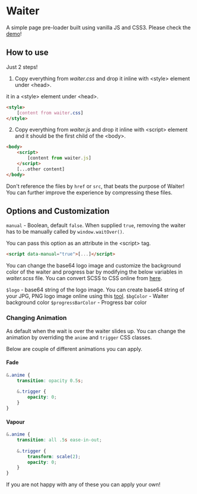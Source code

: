 # Waiter

A simple page pre-loader built using vanilla JS and CSS3. Please check the [demo](http://prideparrot.com/demos/waiter/index.html)!

## How to use

Just 2 steps!

1) Copy everything from *waiter.css* and drop it inline with &lt;style&gt; element under &lt;head&gt;.

it in a &lt;style&gt; element under &lt;head&gt;.

```html
<style>
    [content from waiter.css]
</style>
```

2) Copy everything from *waiter.js* and drop it inline with &lt;script&gt; element and it should be the first child of the &lt;body&gt;.

```html
<body>
    <script>
        [content from waiter.js]
    </script>
    [...other content]
</body>
```

Don't reference the files by `href` or `src`, that beats the purpose of Waiter! You can further improve the experience by compressing these files.

## Options and Customization 

`manual` - Boolean, default `false`. When supplied `true`, removing the waiter has to be manually called by `window.waitOver()`.

You can pass this option as an attribute in the &lt;script&gt; tag.

```html
<script data-manual="true">[...]</script>
```

You can change the base64 logo image and customize the background color of the waiter and progress bar by modifying the below variables in *waiter.scss* file. You can convert SCSS to CSS online from [here](http://beautifytools.com/scss-compiler.php).

`$logo` - base64 string of the logo image. You can create base64 string of your JPG, PNG logo image online using this [tool](https://www.base64-image.de/).
`$bgColor` - Waiter background color
`$progressBarColor` - Progress bar color

### Changing Animation

As default when the wait is over the waiter slides up. You can change the animation by overriding the `anime` and `trigger` CSS classes.

Below are couple of different animations you can apply.

#### Fade

```css
&.anime {
    transition: opacity 0.5s;
    
    &.trigger {
        opacity: 0;
    }
}
```

#### Vapour

```css
&.anime {
    transition: all .5s ease-in-out;
    
    &.trigger {
        transform: scale(2);
        opacity: 0;
    }
}
```

If you are not happy with any of these you can apply your own!